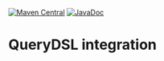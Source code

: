 [![Maven Central](https://img.shields.io/maven-central/v/org.simpleflatmapper/sfm-querydsl.svg)](https://maven-badges.herokuapp.com/maven-central/org.simpleflatmapper/sfm-querydsl)
[![JavaDoc](https://img.shields.io/badge/javadoc-2.0-blue.svg)](http://www.javadoc.io/doc/org.simpleflatmapper/sfm-querydsl)

# QueryDSL integration